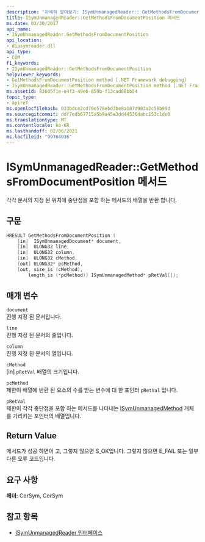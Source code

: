 ```yaml
---
description: '자세히 알아보기: ISymUnmanagedReader:: GetMethodsFromDocumentPosition 메서드'
title: ISymUnmanagedReader::GetMethodsFromDocumentPosition 메서드
ms.date: 03/30/2017
api_name:
- ISymUnmanagedReader.GetMethodsFromDocumentPosition
api_location:
- diasymreader.dll
api_type:
- COM
f1_keywords:
- ISymUnmanagedReader::GetMethodsFromDocumentPosition
helpviewer_keywords:
- GetMethodsFromDocumentPosition method [.NET Framework debugging]
- ISymUnmanagedReader::GetMethodsFromDocumentPosition method [.NET Framework debugging]
ms.assetid: 83605f1e-e4f3-49e6-859b-f13cad68bb54
topic_type:
- apiref
ms.openlocfilehash: 033bdce2cd70e578ebd3be8a187d983a2c58b99d
ms.sourcegitcommit: ddf7edb67715a5b9a45e3dd44536dabc153c1de0
ms.translationtype: MT
ms.contentlocale: ko-KR
ms.lasthandoff: 02/06/2021
ms.locfileid: "99764036"
---
```

# <a name="isymunmanagedreadergetmethodsfromdocumentposition-method"></a>ISymUnmanagedReader::GetMethodsFromDocumentPosition 메서드

각각 문서의 지정 된 위치에 중단점을 포함 하는 메서드의 배열을 반환 합니다.  
  
## <a name="syntax"></a>구문  
  
```cpp  
HRESULT GetMethodsFromDocumentPosition (  
    [in]  ISymUnmanagedDocument* document,  
    [in]  ULONG32 line,  
    [in]  ULONG32 column,  
    [in]  ULONG32 cMethod,  
    [out] ULONG32* pcMethod,  
    [out, size_is (cMethod),  
        length_is (*pcMethod)] ISymUnmanagedMethod* pRetVal[]);  
```  
  
## <a name="parameters"></a>매개 변수  

 `document`  
 진행 지정 된 문서입니다.  
  
 `line`  
 진행 지정 된 문서의 줄입니다.  
  
 `column`  
 진행 지정 된 문서의 열입니다.  
  
 `cMethod`  
 [in] `pRetVal` 배열의 크기입니다.  
  
 `pcMethod`  
 제한이 배열에 반환 된 요소의 수를 받는 변수에 대 한 포인터 `pRetVal` 입니다.  
  
 `pRetVal`  
 제한이 각각 중단점을 포함 하는 메서드를 나타내는 [ISymUnmanagedMethod](isymunmanagedmethod-interface.md) 개체를 가리키는 포인터의 배열입니다.  
  
## <a name="return-value"></a>Return Value  

 메서드가 성공 하면이 고, 그렇지 않으면 S_OK입니다. 그렇지 않으면 E_FAIL 또는 일부 다른 오류 코드입니다.  
  
## <a name="requirements"></a>요구 사항  

 **헤더:** CorSym, CorSym  
  
## <a name="see-also"></a>참고 항목

- [ISymUnmanagedReader 인터페이스](isymunmanagedreader-interface.md)
